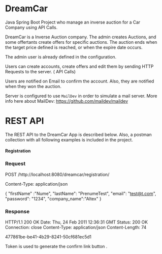 # DreamCar
Java Spring Boot Project who manage an inverse auction for a Car Company using API Calls.

DreamCar is a Inverse Auction company. The admin creates Auctions, and some offertants create offers for specific auctions. The auction ends when the target price defined is reached, or when the expire date occurs.

The admin user is already defined in the configuration.

Users can create accounts, create offers and edit them by sending  HTTP Requests to the server. ( API Calls)

Users are notified on Email to confirm the account. Also, they are notified when they won the auction.

Server is configured to use `MailDev` in order to simulate a mail server. More info here about MailDev: https://github.com/maildev/maildev

# REST API

The REST API to the DreamCar App is described below. Also, a postman collection with all following examples is included in the project.

#### Registration

### Request

POST /http://localhost:8080/dreamcar/registration/

Content-Type: application/json

{
"firstName" :"Nume",
"lastName": "PrenumeTest",
"email": "test@t.com",
"password": "1234",
"company_name":"Altex"
}

### Response 

HTTP/1.1 200 OK
Date: Thu, 24 Feb 2011 12:36:31 GMT
Status: 200 OK
Connection: close
Content-Type: application/json
Content-Length: 74

477861be-be41-4b29-8241-50cf681ec5d1

Token is used to generate the confirm link button . 



